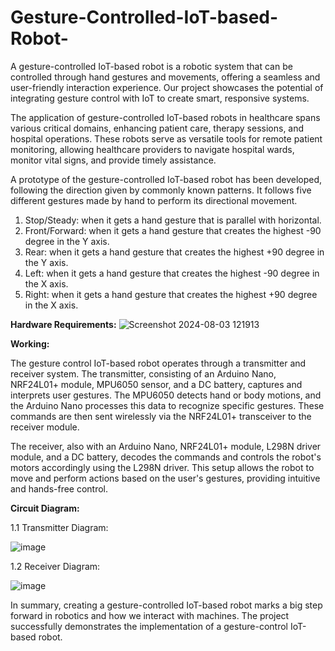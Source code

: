# Gesture-Controlled-IoT-based-Robot-
A gesture-controlled IoT-based robot is a robotic system that can be controlled through hand gestures and movements, offering a seamless and user-friendly interaction experience. Our project showcases the potential of integrating gesture control with IoT to create smart, responsive systems. 

The application of gesture-controlled IoT-based robots in healthcare spans various critical domains, enhancing patient care, therapy sessions, and hospital operations. These robots serve as versatile tools for remote patient monitoring, allowing healthcare providers to navigate hospital wards, monitor vital signs, and provide timely assistance.

A prototype of the gesture-controlled IoT-based robot has been developed, following the direction given by commonly known patterns. It follows five different gestures made by hand to perform its directional movement. 

1.	Stop/Steady: when it gets a hand gesture that is parallel with horizontal.
2.	Front/Forward: when it gets a hand gesture that creates the highest -90 degree in the Y axis.
3.	Rear: when it gets a hand gesture that creates the highest +90 degree in the Y axis.
4.	Left: when it gets a hand gesture that creates the highest -90 degree in the X axis.
5.	Right: when it gets a hand gesture that creates the highest +90 degree in the X axis.

**Hardware Requirements:**
![Screenshot 2024-08-03 121913](https://github.com/user-attachments/assets/3b40ce0e-28d1-4b65-8fc4-38bfddefdde0)

**Working:**

The gesture control IoT-based robot operates through a transmitter and receiver system. The transmitter, consisting of an Arduino Nano, NRF24L01+ module, MPU6050 sensor, and a DC battery, captures and interprets user gestures. The MPU6050 detects hand or body motions, and the Arduino Nano processes this data to recognize specific gestures. These commands are then sent wirelessly via the NRF24L01+ transceiver to the receiver module.

The receiver, also with an Arduino Nano, NRF24L01+ module, L298N driver module, and a DC battery, decodes the commands and controls the robot's motors accordingly using the L298N driver. This setup allows the robot to move and perform actions based on the user's gestures, providing intuitive and hands-free control.

**Circuit Diagram:**

1.1 Transmitter Diagram: 

![image](https://github.com/user-attachments/assets/62eadafc-4d5d-4ba9-b93d-4b99ee45a4c3)

1.2 Receiver Diagram: 

![image](https://github.com/user-attachments/assets/5a1a42d2-3ae1-4d31-9af0-7b3ced743e76)




In summary, creating a gesture-controlled IoT-based robot marks a big step forward in robotics and how we interact with machines. The project successfully demonstrates the implementation of a gesture-control IoT-based robot.




